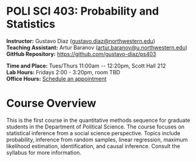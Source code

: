 # POLI SCI 403: Probability and Statistics
**Instructor:** Gustavo Diaz (<gustavo.diaz@northwestern.edu>)  
**Teaching Assistant:** Artur Baranov (<artur.baranov@u.northwestern.edu>)  
**GitHub Repository:** <https://github.com/gustavo-diaz/ps403> 
 
**Time and Place:**  Tues/Thurs 11:00am -- 12:20pm, Scott Hall 212  
**Lab Hours:** Fridays 2:00 - 3:20pm, room TBD  
**Office Hours:** [Schedule an appointment](https://calendly.com/gustavo-diaz-nu/f24-meetings)

# Course Overview

This is the first course in the quantitative methods sequence for graduate students in the Department of Political Science. The course focuses on statistical inference from a social science perspective. Topics include probability, inference from random samples, linear regression, maximum likelihood estimation, identification, and causal inference. Consult the syllabus for more information.
